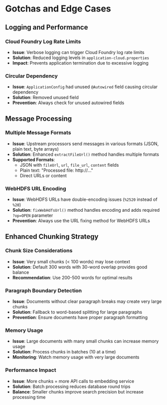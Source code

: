 # Gotchas and Edge Cases

## Logging and Performance

### Cloud Foundry Log Rate Limits
- **Issue**: Verbose logging can trigger Cloud Foundry log rate limits
- **Solution**: Reduced logging levels in `application-cloud.properties`
- **Impact**: Prevents application termination due to excessive logging

### Circular Dependency
- **Issue**: `ApplicationConfig` had unused `@Autowired` field causing circular dependency
- **Solution**: Removed unused field
- **Prevention**: Always check for unused autowired fields

## Message Processing

### Multiple Message Formats
- **Issue**: Upstream processors send messages in various formats (JSON, plain text, byte arrays)
- **Solution**: Enhanced `extractFileUrl()` method handles multiple formats
- **Supported Formats**:
  - JSON with `fileUrl`, `url`, `file_url`, `content` fields
  - Plain text: "Processed file: http://..."
  - Direct URLs or content

### WebHDFS URL Encoding
- **Issue**: WebHDFS URLs have double-encoding issues (`%2520` instead of `%20`)
- **Solution**: `fixWebHdfsUrl()` method handles encoding and adds required `?op=OPEN` parameter
- **Prevention**: Always use the URL fixing method for WebHDFS URLs

## Enhanced Chunking Strategy

### Chunk Size Considerations
- **Issue**: Very small chunks (< 100 words) may lose context
- **Solution**: Default 300 words with 30-word overlap provides good balance
- **Recommendation**: Use 200-500 words for optimal results

### Paragraph Boundary Detection
- **Issue**: Documents without clear paragraph breaks may create very large chunks
- **Solution**: Fallback to word-based splitting for large paragraphs
- **Prevention**: Ensure documents have proper paragraph formatting

### Memory Usage
- **Issue**: Large documents with many small chunks can increase memory usage
- **Solution**: Process chunks in batches (10 at a time)
- **Monitoring**: Watch memory usage with very large documents

### Performance Impact
- **Issue**: More chunks = more API calls to embedding service
- **Solution**: Batch processing reduces database round trips
- **Balance**: Smaller chunks improve search precision but increase processing time

